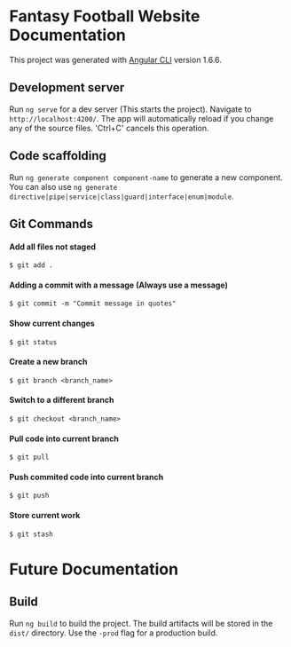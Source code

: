# Fantasy Football Website Documentation

This project was generated with [Angular CLI](https://github.com/angular/angular-cli) version 1.6.6.

## Development server

Run `ng serve` for a dev server (This starts the project). Navigate to `http://localhost:4200/`. The app will automatically reload if you change any of the source files. 'Ctrl+C' cancels this operation.

## Code scaffolding

Run `ng generate component component-name` to generate a new component. You can also use `ng generate directive|pipe|service|class|guard|interface|enum|module`.

## Git Commands

#### Add all files not staged
`$ git add .`
#### Adding a commit with a message (Always use a message)
`$ git commit -m "Commit message in quotes"`
#### Show current changes
`$ git status`
#### Create a new branch
`$ git branch <branch_name>`
#### Switch to a different branch
`$ git checkout <branch_name>`
#### Pull code into current branch
`$ git pull`
#### Push commited code into current branch
`$ git push`
#### Store current work
`$ git stash`

# Future Documentation

## Build

Run `ng build` to build the project. The build artifacts will be stored in the `dist/` directory. Use the `-prod` flag for a production build.
